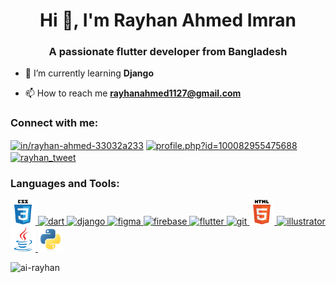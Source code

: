 <h1 align="center">Hi 👋, I'm Rayhan Ahmed Imran</h1>
<h3 align="center">A passionate flutter developer from Bangladesh</h3>

- 🌱 I’m currently learning **Django**

- 📫 How to reach me **rayhanahmed1127@gmail.com**

<h3 align="left">Connect with me:</h3>
<p align="left">
    <a href="https://linkedin.com/in/in/ai-rayhan" target="blank"><img align="center"
            src="https://raw.githubusercontent.com/rahuldkjain/github-profile-readme-generator/master/src/images/icons/Social/linked-in-alt.svg"
            alt="in/rayhan-ahmed-33032a233" height="30" width="40" /></a>
    <a href="https://fb.com/developerrayhan.fb" target="blank"><img align="center"
            src="https://raw.githubusercontent.com/rahuldkjain/github-profile-readme-generator/master/src/images/icons/Social/facebook.svg"
            alt="profile.php?id=100082955475688" height="30" width="40" /></a>
    <a href="https://twitter.com/rayhan_tweet" target="blank"><img align="center"
            src="https://raw.githubusercontent.com/rahuldkjain/github-profile-readme-generator/master/src/images/icons/Social/twitter.svg"
            alt="rayhan_tweet" height="30" width="40" /></a>
</p>

<h3 align="left">Languages and Tools:</h3>
<p align="left"> <a href="https://www.w3schools.com/css/" target="_blank" rel="noreferrer"> <img
            src="https://raw.githubusercontent.com/devicons/devicon/master/icons/css3/css3-original-wordmark.svg"
            alt="css3" width="40" height="40" /> </a> <a href="https://dart.dev" target="_blank" rel="noreferrer"> <img
            src="https://www.vectorlogo.zone/logos/dartlang/dartlang-icon.svg" alt="dart" width="40" height="40" /> </a>
    <a href="https://www.djangoproject.com/" target="_blank" rel="noreferrer"> <img
            src="https://cdn.worldvectorlogo.com/logos/django.svg" alt="django" width="40" height="40" /> </a> <a
        href="https://www.figma.com/" target="_blank" rel="noreferrer"> <img
            src="https://www.vectorlogo.zone/logos/figma/figma-icon.svg" alt="figma" width="40" height="40" /> </a> <a
        href="https://firebase.google.com/" target="_blank" rel="noreferrer"> <img
            src="https://www.vectorlogo.zone/logos/firebase/firebase-icon.svg" alt="firebase" width="40" height="40" />
    </a> <a href="https://flutter.dev" target="_blank" rel="noreferrer"> <img
            src="https://www.vectorlogo.zone/logos/flutterio/flutterio-icon.svg" alt="flutter" width="40" height="40" />
    </a> <a href="https://git-scm.com/" target="_blank" rel="noreferrer"> <img
            src="https://www.vectorlogo.zone/logos/git-scm/git-scm-icon.svg" alt="git" width="40" height="40" /> </a> <a
        href="https://www.w3.org/html/" target="_blank" rel="noreferrer"> <img
            src="https://raw.githubusercontent.com/devicons/devicon/master/icons/html5/html5-original-wordmark.svg"
            alt="html5" width="40" height="40" /> </a> <a href="https://www.adobe.com/in/products/illustrator.html"
        target="_blank" rel="noreferrer"> <img
            src="https://www.vectorlogo.zone/logos/adobe_illustrator/adobe_illustrator-icon.svg" alt="illustrator"
            width="40" height="40" /> </a> <a href="https://www.java.com" target="_blank" rel="noreferrer"> <img
            src="https://raw.githubusercontent.com/devicons/devicon/master/icons/java/java-original.svg" alt="java"
            width="40" height="40" /> </a>  <a href="https://www.python.org" target="_blank"
        rel="noreferrer"> <img
            src="https://raw.githubusercontent.com/devicons/devicon/master/icons/python/python-original.svg"
            alt="python" width="40" height="40" /> </a> </p>

<p><img align="left"
        src="https://github-readme-stats.vercel.app/api/top-langs?username=ai-rayhan&show_icons=true&locale=en&layout=compact"
        alt="ai-rayhan" /></p>


